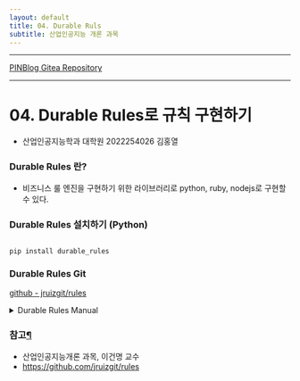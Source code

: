 ```yaml
---
layout: default
title: 04. Durable Ruls
subtitle: 산업인공지능 개론 과목
---
```

-----

[PINBlog Gitea Repository](https://gitea.pinblog.codes/CBNU/04_durable_rules)

-----

# 04. Durable Rules로 규칙 구현하기
- 산업인공지능학과 대학원
    2022254026
        김홍열

### Durable Rules 란?
* 비즈니스 룰 엔진을 구현하기 위한 라이브러리로 python, ruby, nodejs로 구현할 수 있다.

### Durable Rules 설치하기 (Python)

``` planetext

pip install durable_rules

```
### Durable Rules Git
[github - jruizgit/rules](https://github.com/jruizgit/rules)


<details>
<summary>Durable Rules Manual</summary>
<div markdown="1">

##### 패키지 불러오기

``` planetext

from durable.lang import *

```

# Basic

<details>
<summary>Rules (Trigger: @when_all(==, &, <<))</summary>
<div markdown="1">

* 규칙은 프레임워크의 기본 구성 요소입니다.
* 규칙의 선행 조건은 규칙의 결과 조건(동작)을 실행하기 위해 충족되어야 하는 조건을 정의합니다.
* 관례적으로 m은 주어진 규칙에 의해 평가될 데이터를 나타냅니다.

``` python

with ruleset('test'):
    # antecedent
    @when_all(m.subject == 'World')
    def say_hello(c):
        # consequent
        print ('Hello {0}'.format(c.m.subject))
post('test', { 'subject': 'World' })

```

</div>
</details>

<details>
<summary>Facts (assert_fact)</summary>
<div markdown="1">

* 사실은 지식 기반을 정의하는 데이터를 나타냅니다.
* 사실은 JSON 객체로 주장되며, 취소될 때까지 저장됩니다.
* 사실이 규칙의 선행 조건을 만족하면, 규칙의 결과 조건이 실행됩니다.

``` python

with ruleset('animal'):
    # will be triggered by 'Kermit eats flies'
    @when_all((m.predicate == 'eats') & (m.object == 'flies'))
    def frog(c):
        c.assert_fact({ 'subject': c.m.subject, 'predicate': 'is', 'object': 'frog' })

    @when_all((m.predicate == 'eats') & (m.object == 'worms'))
    def bird(c):
        c.assert_fact({ 'subject': c.m.subject, 'predicate': 'is', 'object': 'bird' })

    # will be chained after asserting 'Kermit is frog'
    @when_all((m.predicate == 'is') & (m.object == 'frog'))
    def green(c):
        c.assert_fact({ 'subject': c.m.subject, 'predicate': 'is', 'object': 'green' })

    @when_all((m.predicate == 'is') & (m.object == 'bird'))
    def black(c):
        c.assert_fact({ 'subject': c.m.subject, 'predicate': 'is', 'object': 'black' })

    @when_all(+m.subject)
    def output(c):
        print('Fact: {0} {1} {2}'.format(c.m.subject, c.m.predicate, c.m.object))
assert_fact('animal', { 'subject': 'Kermit', 'predicate': 'eats', 'object': 'flies' })

```

</div>
</details>

<details>
<summary>Events (post)</summary>
<div markdown="1">

* 이벤트는 규칙에 전달되어 평가될 수 있습니다. 
* 이벤트란 일시적인 사실로, 결과를 실행하기 직전에 취소되는 사실입니다.
* 따라서 이벤트는 한 번만 관찰할 수 있습니다.
* 이벤트는 관찰될 때까지 저장됩니다.

``` python

with ruleset('risk'):
    @when_all(c.first << m.t == 'purchase',
              c.second << m.location != c.first.location)
    # the event pair will only be observed once
    def fraud(c):
        print('Fraud detected -> {0}, {1}'.format(c.first.location, c.second.location))
post('risk', {'t': 'purchase', 'location': 'US'})
post('risk', {'t': 'purchase', 'location': 'CA'})

```

##### ✨위 예제에서 Event가 아닌 Fact를 적용하면 다음과 같이 출력됩니다.

``` python

assert_fact('risk', {'t': 'purchase', 'location': 'US', 'last_location': None})
assert_fact('risk', {'t': 'purchase', 'location': 'CA', 'last_location': None})

```

``` plaintext

Fraud detected -> US, CA
Fraud detected -> CA, US

```
예에서 두 가지 사실 모두 첫 번째 조건인 m.t == 'purchase'를 충족하며, 각 사실은 첫 번째 조건을 충족한 사실과 관련하여 두 번째 조건인 m.location != c.first.location을 충족합니다.

이벤트는 일시적인 사실입니다. 사실이 발송될 예정이라면 즉시 취소됩니다. 위 예제에서 post를 사용할 때, 두 번째 쌍이 계산되는 시점에 이미 이벤트가 취소되어 있습니다.

발송 전에 이벤트를 취소함으로써 작업 실행 중 계산해야 할 조합의 수를 줄일 수 있습니다.

</div>
</details>

<details>
<summary>State (s, update_state)</summary>
<div markdown="1">

* 규칙의 결과가 실행될 때 컨텍스트 상태를 사용할 수 있습니다. 
* 동일한 컨텍스트 상태는 규칙 실행 간에 전달됩니다. 
* 컨텍스트 상태는 삭제될 때까지 저장됩니다. 
* 컨텍스트 상태 변경은 규칙에 의해 평가될 수 있습니다. 
* 관례적으로 s는 규칙에 의해 평가되는 상태를 나타냅니다.

``` python

with ruleset('flow'):
    # state condition uses 's'
    @when_all(s.status == 'start')
    def start(c):
        # state update on 's'
        c.s.status = 'next' 
        print('start')

    @when_all(s.status == 'next')
    def next(c):
        c.s.status = 'last' 
        print('next')

    @when_all(s.status == 'last')
    def last(c):
        c.s.status = 'end' 
        print('last')
        # deletes state at the end
        c.delete_state()
update_state('flow', { 'status': 'start' })

```

</div>
</details>

<details>
<summary>Identity (+속성, none(+속성))</summary>
<div markdown="1">

* 같은 속성 이름과 값이 있는 팩트들은 단언(asserted)되거나 철회(retracted)될 때 동등하다고 간주됩니다.
* 같은 속성 이름과 값이 있는 이벤트들은 게시 시간이 중요하기 때문에 게시될 때 서로 다른 것으로 간주됩니다.

``` python

with ruleset('bookstore'):
    # this rule will trigger for events with status
    @when_all(+m.status)
    def event(c):
        print('bookstore-> Reference {0} status {1}'.format(c.m.reference, c.m.status))

    @when_all(+m.name)
    def fact(c):
        print('bookstore-> Added {0}'.format(c.m.name))
        
    # this rule will be triggered when the fact is retracted
    @when_all(none(+m.name))
    def empty(c):
        print('bookstore-> No books')
```

``` python

# 단언(assert_fact)이 성공했기 때문에 예외를 발생시키지 않습니다. 
assert_fact('bookstore', {
    'name': 'The new book',
    'seller': 'bookstore',
    'reference': '75323',
    'price': 500
})

# 이미 단언(assert_fact)된 사실이기 때문에 MessageObservedError가 발생합니다. 
try:
    assert_fact('bookstore', {
        'reference': '75323',
        'name': 'The new book',
        'price': 500,
        'seller': 'bookstore'
    })
except BaseException as e:
    print('bookstore expected {0}'.format(e.message))

# 새로운 이벤트가 게시되기 때문에 예외를 발생시키지 않습니다. 
post('bookstore', {
    'reference': '75323',
    'status': 'Active'
})

# 새로운 이벤트가 게시되기 때문에 예외를 발생시키지 않습니다.
post('bookstore', {
    'reference': '75323',
    'status': 'Active'
})

retract_fact('bookstore', {
    'reference': '75323',
    'name': 'The new book',
    'price': 500,
    'seller': 'bookstore'
})

```

</div>
</details>

<details>
<summary>Correlated Sequence</summary>
<div markdown="1">

* 규칙은 서로 관련된 이벤트 또는 사실의 시퀀스를 효율적으로 평가하는 데 사용할 수 있습니다. 아래 예시의 사기 탐지 규칙은 세 가지 이벤트 패턴을 보여줍니다: 두 번째 이벤트 금액이 첫 번째 이벤트 금액의 200%를 초과하고 세 번째 이벤트 금액이 다른 두 이벤트의 평균보다 큽니다.
* 기본적으로 관련된 시퀀스는 서로 다른 메시지를 캡처합니다. 아래 예시에서 두 번째 이벤트는 두 번째와 세 번째 조건을 모두 만족하지만, 이벤트는 두 번째 조건에 대해서만 캡처됩니다. distinct 속성을 사용하여 서로 다른 이벤트 또는 사실의 상관 관계를 비활성화할 수 있습니다.
* when_all 주석은 이벤트 또는 사실의 시퀀스를 표현합니다. << 연산자는 이후 표현식에서 참조할 수 있는 이벤트 또는 사실의 이름을 지정하는 데 사용됩니다. 이벤트 또는 사실을 참조할 때 모든 속성을 사용할 수 있습니다. 산술 연산자를 사용하여 복잡한 패턴을 표현할 수 있습니다.
* 산술 연산자: +, -, *, /

``` python

from durable.lang import *

with ruleset('risk'):
    @when_all(# distinct(True),
              c.first << m.amount > 10,
              c.second << m.amount > c.first.amount * 2,
              c.third << m.amount > (c.first.amount + c.second.amount) / 2)
    def detected(c):
        print('fraud detected -> {0}'.format(c.first.amount))
        print('               -> {0}'.format(c.second.amount))
        print('               -> {0}'.format(c.third.amount))
        
post('risk', { 'amount': 50 })
post('risk', { 'amount': 200 })
post('risk', { 'amount': 251 })

```

</div>
</details>

<details>
<summary>Choice of Sequences</summary>
<div markdown="1">

* durable_rules는 보다 풍부한 이벤트 시퀀스를 표현하고 효율적으로 평가할 수 있게 해줍니다. 아래 예시에서 두 이벤트\사실 시퀀스 각각이 동작을 실행합니다.

* 다음 두 함수는 더 풍부한 이벤트 시퀀스를 정의하는 데 사용되고 결합할 수 있습니다:

all: 이벤트 또는 사실 패턴의 집합입니다. 동작을 실행하려면 모든 패턴이 일치해야 합니다.

any: 이벤트 또는 사실 패턴의 집합입니다. 어느 하나만 일치해도 동작이 실행됩니다.

``` python

from durable.lang import *

with ruleset('expense'):
    @when_any(all(c.first << m.subject == 'approve', 
                  c.second << m.amount == 1000), 
              all(c.third << m.subject == 'jumbo', 
                  c.fourth << m.amount == 10000))
    def action(c):
        if c.first:
            print ('Approved {0} {1}'.format(c.first.subject, c.second.amount))
        else:
            print ('Approved {0} {1}'.format(c.third.subject, c.fourth.amount))
    

post('expense', { 'subject': 'approve' })
post('expense', { 'amount': 1000 })
post('expense', { 'subject': 'jumbo' })
post('expense', { 'amount': 10000 })

```

</div>
</details>

<details>
<summary>Lack of Information</summary>
<div markdown="1">

* 일부 경우에는 정보 부족이 중요한 의미를 가집니다. none 함수는 관련된 시퀀스가 있는 규칙에서 정보 부족을 평가하는 데 사용할 수 있습니다.

* 참고: none 함수는 정보 부족에 대한 추론을 위해 정보가 필요합니다. 즉, 해당 규칙에 이벤트나 사실이 등록되지 않은 경우에는 동작을 실행하지 않습니다.

``` python

from durable.lang import *

with ruleset('risk'):
    @when_all(c.first << m.t == 'deposit',
              none(m.t == 'balance'),
              c.third << m.t == 'withdrawal',
              c.fourth << m.t == 'chargeback')
    def detected(c):
        print('fraud detected {0} {1} {2}'.format(c.first.t, c.third.t, c.fourth.t))
        
assert_fact('risk', { 't': 'deposit' })
assert_fact('risk', { 't': 'withdrawal' })
assert_fact('risk', { 't': 'chargeback' })

assert_fact('risk', { 'sid': 1, 't': 'balance' })
assert_fact('risk', { 'sid': 1, 't': 'deposit' })
assert_fact('risk', { 'sid': 1, 't': 'withdrawal' })
assert_fact('risk', { 'sid': 1, 't': 'chargeback' })
retract_fact('risk', { 'sid': 1, 't': 'balance' })

```

</div>
</details>

<details>
<summary>Nested Objects</summary>
<div markdown="1">

* 중첩된 이벤트 또는 사실에 대한 질의도 지원됩니다.
* . 표기법은 중첩된 객체의 속성에 대한 조건을 정의하는 데 사용됩니다.

``` python

from durable.lang import *

with ruleset('expense'):
    # use the '.' notation to match properties in nested objects
    @when_all(c.bill << (m.t == 'bill') & (m.invoice.amount > 50),
              c.account << (m.t == 'account') & (m.payment.invoice.amount == c.bill.invoice.amount))
    def approved(c):
        print ('bill amount  ->{0}'.format(c.bill.invoice.amount))
        print ('account payment amount ->{0}'.format(c.account.payment.invoice.amount))

```       

``` python

# one level of nesting
post('expense', {'t': 'bill', 'invoice': {'amount': 100}})

# two levels of nesting
post('expense', {'t': 'account', 'payment': {'invoice': {'amount': 100}}})

```

</div>
</details>

<details>
<summary>Arrays</summary>
<div markdown="1">

``` python

from durable.lang import *

with ruleset('risk'):
    # matching primitive array
    @when_all(m.payments.allItems((item > 100) & (item < 500)))
    def rule1(c):
        print('fraud 1 detected {0}'.format(c.m.payments))

    # matching object array
    @when_all(m.payments.allItems((item.amount < 250) | (item.amount >= 300)))
    def rule2(c):
        print('fraud 2 detected {0}'.format(c.m.payments))

    # pattern matching string array
    @when_all(m.cards.anyItem(item.matches('three.*')))
    def rule3(c):
        print('fraud 3 detected {0}'.format(c.m.cards))

    # matching nested arrays
    @when_all(m.payments.anyItem(item.allItems(item < 100)))
    def rule4(c):
        print('fraud 4 detected {0}'.format(c.m.payments))
        
post('risk', {'payments': [ 150, 300, 450 ]})
post('risk', {'payments': [ { 'amount' : 200 }, { 'amount' : 300 }, { 'amount' : 450 } ]})
post('risk', {'cards': [ 'one card', 'two cards', 'three cards' ]})
post('risk', {'payments': [ [ 10, 20, 30 ], [ 30, 40, 50 ], [ 10, 20 ] ]}) 

```

</div>
</details>

<details>
<summary>Facts and Events as rvalues</summary>
<div markdown="1">

* 스칼라 값(문자열, 숫자 및 부울 값) 외에도 표현식의 오른쪽에서 관찰된 사실이나 이벤트를 사용할 수 있습니다.

``` python

from durable.lang import *

with ruleset('risk'):
    # compares properties in the same event, this expression is evaluated in the client 
    @when_all(m.debit > m.credit * 2)
    def fraud_1(c):
        print('debit {0} more than twice the credit {1}'.format(c.m.debit, c.m.credit))

    # compares two correlated events, this expression is evaluated in the backend
    @when_all(c.first << m.amount > 100,
              c.second << m.amount > c.first.amount + m.amount / 2)
    def fraud_2(c):
        print('fraud detected ->{0}'.format(c.first.amount))
        print('fraud detected ->{0}'.format(c.second.amount))
        
post('risk', { 'debit': 220, 'credit': 100 })
post('risk', { 'debit': 150, 'credit': 100 })
post('risk', { 'amount': 200 })
post('risk', { 'amount': 500 })

```

</div>
</details>

# Consequents

<details>
<summary>Conflict Resolution</summary>
<div markdown="1">

* 이벤트와 사실 평가는 여러 결과를 초래할 수 있습니다. pri (중요도) 함수를 사용하여 트리거 순서를 제어할 수 있습니다. 낮은 값의 작업이 먼저 실행됩니다. 모든 작업의 기본값은 0입니다.

* 이 예시에서, 마지막 규칙이 가장 높은 우선순위를 가지고 있으므로 먼저 트리거됩니다.

``` python

from durable.lang import *

with ruleset('attributes'):
    @when_all(pri(3), m.amount < 300)
    def first_detect(c):
        print('attributes P3 ->{0}'.format(c.m.amount))
        
    @when_all(pri(2), m.amount < 200)
    def second_detect(c):
        print('attributes P2 ->{0}'.format(c.m.amount))
        
    @when_all(pri(1), m.amount < 100)
    def third_detect(c):
        print('attributes P1 ->{0}'.format(c.m.amount))
                
assert_fact('attributes', { 'amount': 50 })
assert_fact('attributes', { 'amount': 150 })
assert_fact('attributes', { 'amount': 250 })

```

</div>
</details>

<details>
<summary>Action Batches</summary>
<div markdown="1">

* 많은 수의 이벤트 또는 사실이 결과를 만족시킬 때, 결과는 일괄적으로 전달될 수 있습니다.

count: 동작을 예약하기 전에 규칙이 만족해야 하는 정확한 횟수를 정의합니다.

cap: 동작을 예약하기 전에 규칙이 만족해야 하는 최대 횟수를 정의합니다.

* 이 예시는 정확히 세 개의 승인을 일괄 처리하고 거절 수를 두 개로 제한합니다:

``` python

from durable.lang import *

with ruleset('expense'):
    # this rule will trigger as soon as three events match the condition
    @when_all(count(3), m.amount < 100)
    def approve(c):
        print('approved {0}'.format(c.m))

    # this rule will be triggered when 'expense' is asserted batching at most two results       
    @when_all(cap(2),
              c.expense << m.amount >= 100,
              c.approval << m.review == True)
    def reject(c):
        print('rejected {0}'.format(c.m))

post_batch('expense', [{ 'amount': 10 },
                                    { 'amount': 20 },
                                    { 'amount': 100 },
                                    { 'amount': 30 },
                                    { 'amount': 200 },
                                    { 'amount': 400 }])
assert_fact('expense', { 'review': True })

```

</div>
</details>

<details>
<summary>Async Actions</summary>
<div markdown="1">

* 결과 동작은 비동기적일 수 있습니다. 
* 동작이 완료되면 완료(complete) 함수를 호출해야 합니다. 
* 기본적으로 동작은 5초 후에 포기된 것으로 간주됩니다. 
* 이 값은 작업 함수에서 다른 숫자를 반환하거나 renew_action_lease를 호출함으로써 변경할 수 있습니다.

``` python

from durable.lang import *
import threading

with ruleset('flow'):
    timer = None

    def start_timer(time, callback):
        timer = threading.Timer(time, callback)
        timer.daemon = True    
        timer.start()

    @when_all(s.state == 'first')
    # async actions take a callback argument to signal completion
    def first(c, complete):
        def end_first():
            c.s.state = 'second'     
            print('first completed')

            # completes the action after 3 seconds
            complete(None)
        
        start_timer(3, end_first)
        
    @when_all(s.state == 'second')
    def second(c, complete):
        def end_second():
            c.s.state = 'third'
            print('second completed')

            # completes the action after 6 seconds
            # use the first argument to signal an error
            complete(Exception('error detected'))

        start_timer(6, end_second)

        # overrides the 5 second default abandon timeout
        return 10
    
update_state('flow', { 'state': 'first' })

```

</div>
</details>

<details>
<summary>Unhandled Exceptions</summary>
<div markdown="1">

* 액션에서 예외가 처리되지 않은 경우, 예외는 컨텍스트 상태에 저장됩니다. 
* 이를 통해 예외 처리 규칙을 작성할 수 있습니다.

``` python

from durable.lang import *

with ruleset('flow'):
    
    @when_all(m.action == 'start')
    def first(c):
        raise Exception('Unhandled Exception!')

    # when the exception property exists
    @when_all(+s.exception)
    def second(c):
        print(c.s.exception)
        c.s.exception = None
            
post('flow', { 'action': 'start' })

```
</div>
</details>

# Flow Structures

<details>
<summary>Statechart</summary>
<div markdown="1">

* 규칙은 상태도(statecharts)를 사용하여 구성할 수 있습니다. 상태도는 결정적 유한 오토마타(DFA)입니다. 상태 컨텍스트는 가능한 여러 상태 중 하나에 있으며, 이러한 상태 간에 조건부 전환을 가집니다.

* 상태도 규칙:

1. 상태도는 하나 이상의 상태를 가질 수 있습니다.
2. 상태도에는 초기 상태가 필요합니다.
3. 초기 상태는 들어오는 간선이 없는 정점으로 정의됩니다.
4. 상태는 0개 이상의 트리거를 가질 수 있습니다.
5. 상태는 0개 이상의 상태를 가질 수 있습니다 (중첩 상태 참조).
6. 트리거에는 목적지 상태가 있습니다.
7. 트리거는 규칙을 가질 수 있습니다 (부재는 상태 진입을 의미).
8. 트리거는 액션을 가질 수 있습니다.

``` python

from durable.lang import *

with statechart('expense'):
    # initial state 'input' with two triggers
    with state('input'):
        # trigger to move to 'denied' given a condition
        @to('denied')
        @when_all((m.subject == 'approve') & (m.amount > 1000))
        # action executed before state change
        def denied(c):
            print ('denied amount {0}'.format(c.m.amount))
        
        @to('pending')    
        @when_all((m.subject == 'approve') & (m.amount <= 1000))
        def request(c):
            print ('requesting approve amount {0}'.format(c.m.amount))
    
    # intermediate state 'pending' with two triggers
    with state('pending'):
        @to('approved')
        @when_all(m.subject == 'approved')
        def approved(c):
            print ('expense approved')
            
        @to('denied')
        @when_all(m.subject == 'denied')
        def denied(c):
            print ('expense denied')
    
    # 'denied' and 'approved' are final states    
    state('denied')
    state('approved')
        
# events directed to default statechart instance
post('expense', { 'subject': 'approve', 'amount': 100 })
post('expense', { 'subject': 'approved' })

# events directed to statechart instance with id '1'
post('expense', { 'sid': 1, 'subject': 'approve', 'amount': 100 })
post('expense', { 'sid': 1, 'subject': 'denied' })

# events directed to statechart instance with id '2'
post('expense', { 'sid': 2, 'subject': 'approve', 'amount': 10000 })

```

</div>
</details>

<details>
<summary>Nested States</summary>
<div markdown="1">

* 중첩 상태를 사용하면 컴팩트한 상태도를 작성할 수 있습니다. 
* 컨텍스트가 중첩 상태에 있는 경우, 컨텍스트는 묵시적으로 주변 상태에도 있습니다. 
* 상태도는 하위 상태 컨텍스트에서 모든 이벤트를 처리하려고 시도합니다. * 하위 상태가 이벤트를 처리하지 않으면, 이벤트는 자동으로 상위 상태 컨텍스트에서 처리됩니다.

``` python

from durable.lang import *

with statechart('worker'):
    # super-state 'work' has two states and one trigger
    with state('work'):
        # sub-state 'enter' has only one trigger
        with state('enter'):
            @to('process')
            @when_all(m.subject == 'enter')
            def continue_process(c):
                print('start process')
    
        with state('process'):
            @to('process')
            @when_all(m.subject == 'continue')
            def continue_process(c):
                print('continue processing')

        # the super-state trigger will be evaluated for all sub-state triggers
        @to('canceled')
        @when_all(m.subject == 'cancel')
        def cancel(c):
            print('cancel process')

    state('canceled')

# will move the statechart to the 'work.process' sub-state
post('worker', { 'subject': 'enter' })

# will keep the statechart to the 'work.process' sub-state
post('worker', { 'subject': 'continue' })
post('worker', { 'subject': 'continue' })

# will move the statechart out of the work state
post('worker', { 'subject': 'cancel' })

```

</div>
</details>

<details>
<summary>Flowchart</summary>
<div markdown="1">

* 플로우차트는 규칙 세트 흐름을 구성하는 또 다른 방법입니다. 플로우차트에서 각 단계는 실행할 액션을 나타냅니다. 따라서 (상태도 상태와 달리) 컨텍스트 상태에 적용되면 다른 단계로 전환됩니다.

* 플로우차트 규칙:

1. 플로우차트는 하나 이상의 단계를 가질 수 있습니다.
2. 플로우차트에는 초기 단계가 필요합니다.
3. 초기 단계는 들어오는 간선이 없는 정점으로 정의됩니다.
4. 단계는 액션을 가질 수 있습니다.
5. 단계는 0개 이상의 조건을 가질 수 있습니다.
6. 조건에는 규칙과 목적지 단계가 있습니다.

``` python

from durable.lang import *

with flowchart('expense'):
    # initial stage 'input' has two conditions
    with stage('input'): 
        to('request').when_all((m.subject == 'approve') & (m.amount <= 1000))
        to('deny').when_all((m.subject == 'approve') & (m.amount > 1000))
    
    # intermediate stage 'request' has an action and three conditions
    with stage('request'):
        @run
        def request(c):
            print('requesting approve')
            
        to('approve').when_all(m.subject == 'approved')
        to('deny').when_all(m.subject == 'denied')
        # reflexive condition: if met, returns to the same stage
        to('request').when_all(m.subject == 'retry')
    
    with stage('approve'):
        @run 
        def approved(c):
            print('expense approved')

    with stage('deny'):
        @run
        def denied(c):
            print('expense denied')

```

``` python

# events for the default flowchart instance, approved after retry
post('expense', { 'subject': 'approve', 'amount': 100 })
# post('expense', { 'subject': 'retry' })
# post('expense', { 'subject': 'approved' })

# # events for the flowchart instance '1', denied after first try
# post('expense', { 'sid': 1, 'subject': 'approve', 'amount': 100})
# post('expense', { 'sid': 1, 'subject': 'denied'})

# # # event for the flowchart instance '2' immediately denied
# post('expense', { 'sid': 2, 'subject': 'approve', 'amount': 10000})

```

</div>
</details>

<details>
<summary>Timer</summary>
<div markdown="1">

* 이벤트는 타이머를 사용하여 예약할 수 있습니다. 
* 시간 초과 조건은 규칙 전제에 포함될 수 있습니다.
* 기본적으로 타임아웃은 이벤트로 트리거됩니다 (한 번만 관찰됨).
* '수동 리셋' 타이머에 의해 타임아웃은 사실로도 트리거될 수 있으며, 액션 실행 중 타이머를 리셋할 수 있습니다 (마지막 예제 참조).

``` planetext

start_timer: 지정된 이름과 지속 시간으로 타이머를 시작합니다 (manual_reset은 선택 사항입니다).
reset_timer: '수동 리셋' 타이머를 리셋합니다.
cancel_timer: 진행 중인 타이머를 취소합니다.
timeout: 전제 조건으로 사용됩니다.
from durable.lang import *

```

``` python

with ruleset('timer'):
    
    @when_all(m.subject == 'start')
    def start(c):
        c.start_timer('MyTimer', 5)
        
    @when_all(timeout('MyTimer'))
    def timer(c):
        print('timer timeout')

post('timer', { 'subject': 'start' })

```

* 아래 예제에서는 타이머를 사용하여 더 높은 이벤트 비율을 감지합니다.

``` python

from durable.lang import *

with statechart('risk'):
    with state('start'):
        @to('meter')
        def start(c):
            c.start_timer('RiskTimer', 5)

    with state('meter'):
        @to('fraud')
        @when_all(count(3), c.message << m.amount > 100)
        def fraud(c):
            for e in c.m:
                print(e.message) 

        @to('exit')
        @when_all(timeout('RiskTimer'))
        def exit(c):
            print('exit')

    state('fraud')
    state('exit')

```

``` python

# three events in a row will trigger the fraud rule
post('risk', { 'amount': 200 })
post('risk', { 'amount': 300 })
post('risk', { 'amount': 400 })

# two events will exit after 5 seconds
post('risk', { 'sid': 1, 'amount': 500 })
post('risk', { 'sid': 1, 'amount': 600 })

```

* 이 예제에서는 속도를 측정하기 위해 수동 리셋 타이머를 사용합니다.

``` python

from durable.lang import *

with statechart('risk'):
    with state('start'):
        @to('meter')
        def start(c):
            c.start_timer('VelocityTimer', 5, True)

    with state('meter'):
        @to('meter')
        @when_all(cap(5), 
                  m.amount > 100,
                  timeout('VelocityTimer'))
        def some_events(c):
            print('velocity: {0} in 5 seconds'.format(len(c.m)))
            # resets and restarts the manual reset timer
            c.reset_timer('VelocityTimer')
            c.start_timer('VelocityTimer', 5, True)

        @to('meter')
        @when_all(pri(1), timeout('VelocityTimer'))
        def no_events(c):
            print('velocity: no events in 5 seconds')
            c.reset_timer('VelocityTimer')
            c.start_timer('VelocityTimer', 5, True)

```

``` planetext

post('risk', { 'amount': 200 })
post('risk', { 'amount': 300 })
post('risk', { 'amount': 50 })
post('risk', { 'amount': 500 })
post('risk', { 'amount': 600 })

```


</div>
</details>

</div>
</details>

### 참고[¶]()

- 산업인공지능개론 과목, 이건명 교수
- https://github.com/jruizgit/rules
